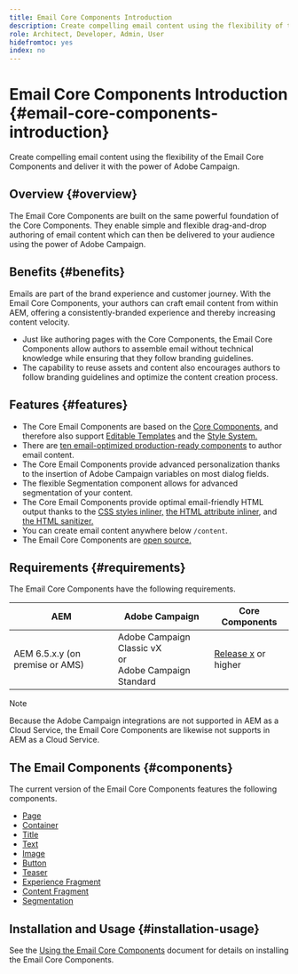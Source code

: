 ```yaml
---
title: Email Core Components Introduction
description: Create compelling email content using the flexibility of the Email Core Components and deliver it with the power of Adobe Campaign. 
role: Architect, Developer, Admin, User
hidefromtoc: yes
index: no
---
```


# Email Core Components Introduction {#email-core-components-introduction}

Create compelling email content using the flexibility of the Email Core Components and deliver it with the power of Adobe Campaign.

## Overview {#overview}

The Email Core Components are built on the same powerful foundation of the Core Components. They enable simple and flexible drag-and-drop authoring of email content which can then be delivered to your audience using the power of Adobe Campaign.

## Benefits {#benefits}

Emails are part of the brand experience and customer journey. With the Email Core Components, your authors can craft email content from within AEM, offering a consistently-branded experience and thereby increasing content velocity.

* Just like authoring pages with the Core Components, the Email Core Components allow authors to assemble email without technical knowledge while ensuring that they follow branding guidelines.
* The capability to reuse assets and content also encourages authors to follow branding guidelines and optimize the content creation process.

## Features {#features}

* The Core Email Components are based on the [Core Components,](/help/introduction.md) and therefore also support [Editable Templates](https://experienceleague.adobe.com/docs/experience-manager-cloud-service/sites/authoring/features/templates.html) and the [Style System.](https://experienceleague.adobe.com/docs/experience-manager-cloud-service/content/sites/authoring/features/style-system.html)
* There are [ten email-optimized production-ready components](#components) to author email content.
* The Core Email Components provide advanced personalization thanks to the insertion of Adobe Campaign variables on most dialog fields.
* The flexible Segmentation component allows for advanced segmentation of your content.
* The Core Email Components provide optimal email-friendly HTML output thanks to the [CSS styles inliner,](https://github.com/adobe/aem-core-email-components/wiki/CSS-Styles-Inliner) [the HTML attribute inliner,](https://github.com/adobe/aem-core-email-components/wiki/HTML-Inliner) and [the HTML sanitizer.](https://github.com/adobe/aem-core-email-components/wiki/HTML-Sanitizer)
* You can create email content anywhere below `/content`.
* The Email Core Components are [open source.](https://github.com/adobe/aem-core-email-components)

## Requirements {#requirements}

The Email Core Components have the following requirements.

|AEM|Adobe Campaign|Core Components|
|---|---|---|
|AEM 6.5.x.y (on premise or AMS)|Adobe Campaign Classic vX<br>or<br>Adobe Campaign Standard|[Release x](/help/versions.md) or higher|

>[!NOTE]
>
>Because the Adobe Campaign integrations are not supported in AEM as a Cloud Service, the Email Core Components are likewise not supports in AEM as a Cloud Service.

## The Email Components {#components}

The current version of the Email Core Components features the following components.

* [Page](components/page.md)
* [Container](components/container.md)
* [Title](components/title.md)
* [Text](components/text.md)
* [Image](components/image.md)
* [Button](components/button.md)
* [Teaser](components/teaser.md)
* [Experience Fragment](components/experience-fragment.md)
* [Content Fragment](components/content-fragment.md)
* [Segmentation](components/segmentation.md)

## Installation and Usage {#installation-usage}

See the [Using the Email Core Components](using.md) document for details on installing the Email Core Components.
